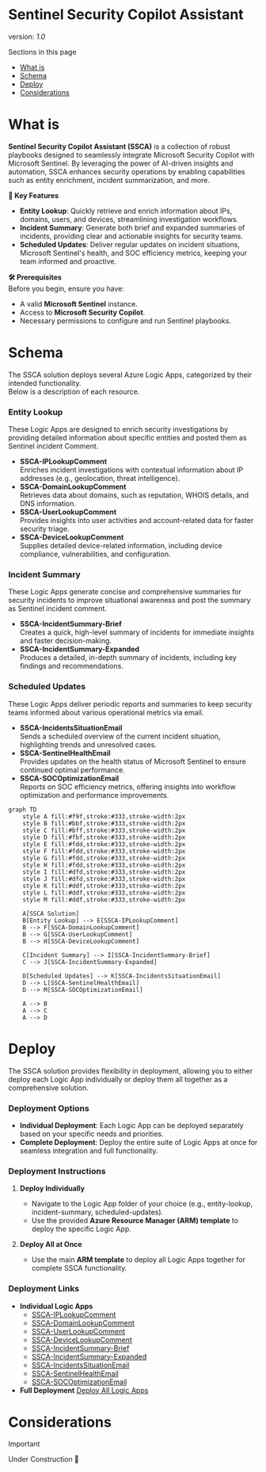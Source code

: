 # Sentinel Security Copilot Assistant

version: _1.0_

Sections in this page
- [What is](#WHAT) <br>
- [Schema](#SCHEMA) <br>
- [Deploy](#DEPLOY) <br>
- [Considerations](#CONSIDERATIONS) <br>

# What is
<a name="WHAT"></a>
**Sentinel Security Copilot Assistant (SSCA)** is a collection of robust playbooks designed to seamlessly integrate Microsoft Security Copilot with Microsoft Sentinel. By leveraging the power of AI-driven insights and automation, SSCA enhances security operations by enabling capabilities such as entity enrichment, incident summarization, and more.

**📌 Key Features**
- **Entity Lookup**: Quickly retrieve and enrich information about IPs, domains, users, and devices, streamlining investigation workflows.
- **Incident Summary**: Generate both brief and expanded summaries of incidents, providing clear and actionable insights for security teams.
- **Scheduled Updates**: Deliver regular updates on incident situations, Microsoft Sentinel's health, and SOC efficiency metrics, keeping your team informed and proactive.

**🛠 Prerequisites** <br>
Before you begin, ensure you have:
- A valid **Microsoft Sentinel** instance.
- Access to **Microsoft Security Copilot**.
- Necessary permissions to configure and run Sentinel playbooks.

# Schema
<a name="SCHEMA"></a>
The SSCA solution deploys several Azure Logic Apps, categorized by their intended functionality. <br>
Below is a description of each resource. <br>

### Entity Lookup <br>
These Logic Apps are designed to enrich security investigations by providing detailed information about specific entities and posted them as Sentinel incident Comment.
- **SSCA-IPLookupComment** <br>
Enriches incident investigations with contextual information about IP addresses (e.g., geolocation, threat intelligence).
- **SSCA-DomainLookupComment** <br>
Retrieves data about domains, such as reputation, WHOIS details, and DNS information.
- **SSCA-UserLookupComment** <br>
Provides insights into user activities and account-related data for faster security triage.
- **SSCA-DeviceLookupComment** <br>
Supplies detailed device-related information, including device compliance, vulnerabilities, and configuration.

### Incident Summary
These Logic Apps generate concise and comprehensive summaries for security incidents to improve situational awareness and post the summary as Sentinel incident comment.
- **SSCA-IncidentSummary-Brief** <br>
Creates a quick, high-level summary of incidents for immediate insights and faster decision-making.
- **SSCA-IncidentSummary-Expanded** <br>
Produces a detailed, in-depth summary of incidents, including key findings and recommendations.

### Scheduled Updates
These Logic Apps deliver periodic reports and summaries to keep security teams informed about various operational metrics via email.
- **SSCA-IncidentsSituationEmail** <br>
Sends a scheduled overview of the current incident situation, highlighting trends and unresolved cases.
- **SSCA-SentinelHealthEmail** <br>
Provides updates on the health status of Microsoft Sentinel to ensure continued optimal performance.
- **SSCA-SOCOptimizationEmail** <br>
Reports on SOC efficiency metrics, offering insights into workflow optimization and performance improvements.

```mermaid
graph TD
    style A fill:#f9f,stroke:#333,stroke-width:2px
    style B fill:#bbf,stroke:#333,stroke-width:2px
    style C fill:#bff,stroke:#333,stroke-width:2px
    style D fill:#fbf,stroke:#333,stroke-width:2px
    style E fill:#fdd,stroke:#333,stroke-width:2px
    style F fill:#fdd,stroke:#333,stroke-width:2px
    style G fill:#fdd,stroke:#333,stroke-width:2px
    style H fill:#fdd,stroke:#333,stroke-width:2px
    style I fill:#dfd,stroke:#333,stroke-width:2px
    style J fill:#dfd,stroke:#333,stroke-width:2px
    style K fill:#ddf,stroke:#333,stroke-width:2px
    style L fill:#ddf,stroke:#333,stroke-width:2px
    style M fill:#ddf,stroke:#333,stroke-width:2px

    A[SSCA Solution] 
    B[Entity Lookup] --> E[SSCA-IPLookupComment]
    B --> F[SSCA-DomainLookupComment]
    B --> G[SSCA-UserLookupComment]
    B --> H[SSCA-DeviceLookupComment]

    C[Incident Summary] --> I[SSCA-IncidentSummary-Brief]
    C --> J[SSCA-IncidentSummary-Expanded]

    D[Scheduled Updates] --> K[SSCA-IncidentsSituationEmail]
    D --> L[SSCA-SentinelHealthEmail]
    D --> M[SSCA-SOCOptimizationEmail]

    A --> B
    A --> C
    A --> D

```
# Deploy
<a name="DEPLOY"></a>
The SSCA solution provides flexibility in deployment, allowing you to either deploy each Logic App individually or deploy them all together as a comprehensive solution.

### Deployment Options
- **Individual Deployment**: Each Logic App can be deployed separately based on your specific needs and priorities.
- **Complete Deployment**: Deploy the entire suite of Logic Apps at once for seamless integration and full functionality.

### Deployment Instructions
1. **Deploy Individually**
   - Navigate to the Logic App folder of your choice (e.g., entity-lookup, incident-summary, scheduled-updates).
   - Use the provided **Azure Resource Manager (ARM) template** to deploy the specific Logic App.
   
2. **Deploy All at Once**
   - Use the main **ARM template** to deploy all Logic Apps together for complete SSCA functionality.

### Deployment Links
- **Individual Logic Apps**
    - [SSCA-IPLookupComment]()
    - [SSCA-DomainLookupComment]()
    - [SSCA-UserLookupComment]()
    - [SSCA-DeviceLookupComment]()
    - [SSCA-IncidentSummary-Brief]()
    - [SSCA-IncidentSummary-Expanded]()
    - [SSCA-IncidentsSituationEmail]()
    - [SSCA-SentinelHealthEmail]()
    - [SSCA-SOCOptimizationEmail]()
- **Full Deployment** [Deploy All Logic Apps]()

# Considerations
<a name="CONSIDERATIONS"></a>

> [!IMPORTANT]  
> Under Construction 🧰
